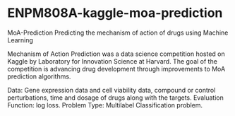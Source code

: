 # ENPM808A-kaggle-moa-prediction
MoA-Prediction
Predicting the mechanism of action of drugs using Machine Learning

Mechanism of Action Prediction was a data science competition hosted on Kaggle by Laboratory for Innovation Science at Harvard. The goal of the competition is advancing drug development through improvements to MoA prediction algorithms.

Data: Gene expression data and cell viability data, compound or control perturbations, time and dosage of drugs along with the targets.
Evaluation Function: log loss.
Problem Type: Multilabel Classification problem.

